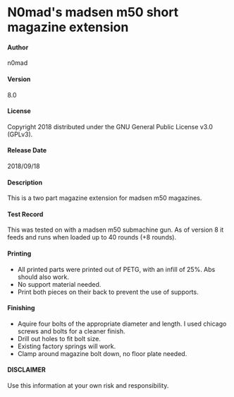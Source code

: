 # N0mad's madsen m50 short magazine extension

#### Author
n0mad

#### Version
8.0

#### License
Copyright 2018 distributed under the GNU General Public License v3.0 (GPLv3). 

#### Release Date
2018/09/18

#### Description
This is a two part magazine extension for madsen m50 magazines.

#### Test Record
This was tested on with a madsen m50 submachine gun.  As of version 8 it feeds and runs when loaded up to 40 rounds (+8 rounds).

#### Printing
* All printed parts were printed out of PETG, with an infill of 25%. Abs should also work.
* No support material needed.
* Print both pieces on their back to prevent the use of supports.

#### Finishing
* Aquire four bolts of the appropriate diameter and length. I used chicago screws and bolts for a cleaner finish. 
* Drill out holes to fit bolt size. 
* Existing factory springs will work.
* Clamp around magazine bolt down, no floor plate needed.  

#### DISCLAIMER
Use this information at your own risk and responsibility.
